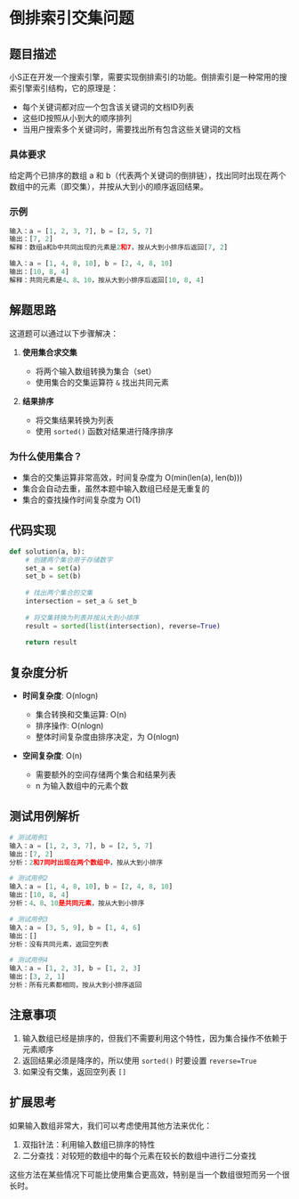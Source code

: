 # 倒排索引交集问题

## 题目描述

小S正在开发一个搜索引擎，需要实现倒排索引的功能。倒排索引是一种常用的搜索引擎索引结构，它的原理是：
- 每个关键词都对应一个包含该关键词的文档ID列表
- 这些ID按照从小到大的顺序排列
- 当用户搜索多个关键词时，需要找出所有包含这些关键词的文档

### 具体要求
给定两个已排序的数组 a 和 b（代表两个关键词的倒排链），找出同时出现在两个数组中的元素（即交集），并按从大到小的顺序返回结果。

### 示例
```python
输入：a = [1, 2, 3, 7], b = [2, 5, 7]
输出：[7, 2]
解释：数组a和b中共同出现的元素是2和7，按从大到小排序后返回[7, 2]

输入：a = [1, 4, 8, 10], b = [2, 4, 8, 10]
输出：[10, 8, 4]
解释：共同元素是4、8、10，按从大到小排序后返回[10, 8, 4]
```

## 解题思路

这道题可以通过以下步骤解决：

1. **使用集合求交集**
   - 将两个输入数组转换为集合（set）
   - 使用集合的交集运算符 `&` 找出共同元素

2. **结果排序**
   - 将交集结果转换为列表
   - 使用 `sorted()` 函数对结果进行降序排序

### 为什么使用集合？
- 集合的交集运算非常高效，时间复杂度为 O(min(len(a), len(b)))
- 集合会自动去重，虽然本题中输入数组已经是无重复的
- 集合的查找操作时间复杂度为 O(1)

## 代码实现

```python
def solution(a, b):
    # 创建两个集合用于存储数字
    set_a = set(a)
    set_b = set(b)
    
    # 找出两个集合的交集
    intersection = set_a & set_b
    
    # 将交集转换为列表并按从大到小排序
    result = sorted(list(intersection), reverse=True)
    
    return result
```

## 复杂度分析

- **时间复杂度**: O(nlogn)
  - 集合转换和交集运算: O(n)
  - 排序操作: O(nlogn)
  - 整体时间复杂度由排序决定，为 O(nlogn)

- **空间复杂度**: O(n)
  - 需要额外的空间存储两个集合和结果列表
  - n 为输入数组中的元素个数

## 测试用例解析

```python
# 测试用例1
输入：a = [1, 2, 3, 7], b = [2, 5, 7]
输出：[7, 2]
分析：2和7同时出现在两个数组中，按从大到小排序

# 测试用例2
输入：a = [1, 4, 8, 10], b = [2, 4, 8, 10]
输出：[10, 8, 4]
分析：4、8、10是共同元素，按从大到小排序

# 测试用例3
输入：a = [3, 5, 9], b = [1, 4, 6]
输出：[]
分析：没有共同元素，返回空列表

# 测试用例4
输入：a = [1, 2, 3], b = [1, 2, 3]
输出：[3, 2, 1]
分析：所有元素都相同，按从大到小排序返回
```

## 注意事项

1. 输入数组已经是排序的，但我们不需要利用这个特性，因为集合操作不依赖于元素顺序
2. 返回结果必须是降序的，所以使用 `sorted()` 时要设置 `reverse=True`
3. 如果没有交集，返回空列表 `[]`

## 扩展思考

如果输入数组非常大，我们可以考虑使用其他方法来优化：
1. 双指针法：利用输入数组已排序的特性
2. 二分查找：对较短的数组中的每个元素在较长的数组中进行二分查找

这些方法在某些情况下可能比使用集合更高效，特别是当一个数组很短而另一个很长时。
